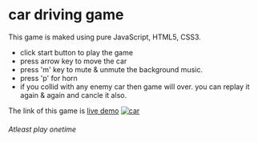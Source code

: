 # car driving game
This game is maked using pure JavaScript, HTML5, CSS3. 
<ul>
    <li>click start button to play the game</li>
    <li>press arrow key to move the car</li>
    <li>press 'm' key to mute & unmute the background music.</li>
    <li>press 'p' for horn</li>
    <li>if you collid with any enemy car then game will over. you can replay it again & again and cancle it also.</li>
</ul>
The link of this game is <a href="https://pradhandebkanta.github.io/cardriving/" target="_blank">live demo</a>
<a href="https://pradhandebkanta.github.io/cardriving/" target="_blank"><img src="https://www.google.com/imgres?imgurl=https%3A%2F%2Fhips.hearstapps.com%2Fhmg-prod.s3.amazonaws.com%2Fimages%2Fmclaren-720sspider-globaltestdrive-0071-1551279426.jpg&imgrefurl=https%3A%2F%2Fwww.roadandtrack.com%2Fnew-cars%2Ffirst-drives%2Fa26549758%2Fmclaren-720s-spider-first-drive-road-test%2F&tbnid=WjF3rJoS0UNnzM&vet=10CBEQxiAoCmoXChMI8OiJldnG8wIVAAAAAB0AAAAAEAY..i&docid=RF78cHU9cf697M&w=3000&h=2000&itg=1&q=car%20driving%20images&hl=en&ved=0CBEQxiAoCmoXChMI8OiJldnG8wIVAAAAAB0AAAAAEAY" alt="car"/></a>

<h6 style={clolor: '#FFA400'}>Atleast play onetime</h6>